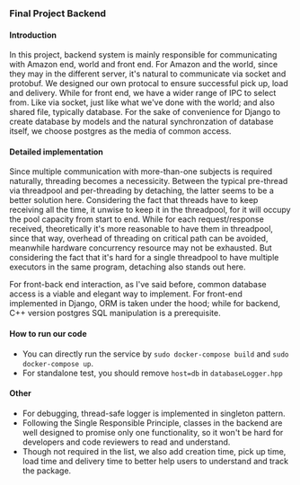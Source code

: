 ### Final Project Backend
#### Introduction
In this project, backend system is mainly responsible for communicating with Amazon end, world and front end.
For Amazon and the world, since they may in the different server, it's natural to communicate via socket and protobuf. We designed our own protocal to ensure successful pick up, load and delivery.
While for front end, we have a wider range of IPC to select from. Like via socket, just like what we've done with the world; and also shared file, typically database. For the sake of convenience for Django to create database by models and the natural synchronzation of database itself, we choose postgres as the media of common access.

#### Detailed implementation
Since multiple communication with more-than-one subjects is required naturally, threading becomes a necessicity. Between the typical pre-thread via threadpool and per-threading by detaching, the latter seems to be a better solution here. 
Considering the fact that threads have to keep receiving all the time, it unwise to keep it in the threadpool, for it will occupy the pool capacity from start to end.
While for each request/response received, theoretically it's more reasonable to have them in threadpool, since that way, overhead of threading on critical path can be avoided, meanwhile hardware concurrency resource may not be exhausted. But considering the fact that it's hard for a single threadpool to have multiple executors in the same program, detaching also stands out here.

For  front-back end interaction, as I've said before, common database access is a viable and elegant way to implement. For front-end implemented in Django, ORM is taken under the hood; while for backend, C++ version postgres SQL manipulation is a prerequisite.

#### How to run our code
- You can directly run the service by `sudo docker-compose build` and `sudo docker-compose up`.
- For standalone test, you should remove `host=db` in `databaseLogger.hpp`

#### Other
- For debugging, thread-safe logger is implemented in singleton pattern.
- Following the Single Responsible Principle, classes in the backend are well designed to promise only one functionality, so it won't be hard for developers and code reviewers to read and understand.
- Though not required in the list, we also add creation time, pick up time, load time and delivery time to better help users to understand and track the package.
